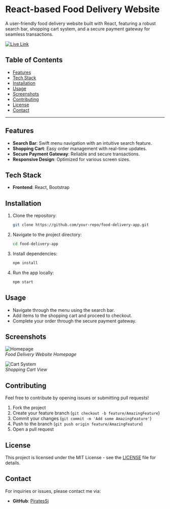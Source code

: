 # React-based Food Delivery Website

A user-friendly food delivery website built with React, featuring a robust search bar, shopping cart system, and a secure payment gateway for seamless transactions.

[![Live Link](https://img.shields.io/badge/Live-Site-green)](https://food-react-app-pi.vercel.app/)

## Table of Contents

- [Features](#features)
- [Tech Stack](#tech-stack)
- [Installation](#installation)
- [Usage](#usage)
- [Screenshots](#screenshots)
- [Contributing](#contributing)
- [License](#license)
- [Contact](#contact)

---

## Features

- **Search Bar**: Swift menu navigation with an intuitive search feature.
- **Shopping Cart**: Easy order management with real-time updates.
- **Secure Payment Gateway**: Reliable and secure transactions.
- **Responsive Design**: Optimized for various screen sizes.

## Tech Stack

- **Frontend**: React, Bootstrap

## Installation

1. Clone the repository:
    ```bash
    git clone https://github.com/your-repo/food-delivery-app.git
    ```
2. Navigate to the project directory:
    ```bash
    cd food-delivery-app
    ```
3. Install dependencies:
    ```bash
    npm install
    ```
4. Run the app locally:
    ```bash
    npm start
    ```

## Usage

- Navigate through the menu using the search bar.
- Add items to the shopping cart and proceed to checkout.
- Complete your order through the secure payment gateway.

## Screenshots

![Homepage](link-to-image)  
_Food Delivery Website Homepage_

![Cart System](link-to-image)  
_Shopping Cart View_

## Contributing

Feel free to contribute by opening issues or submitting pull requests!

1. Fork the project
2. Create your feature branch (`git checkout -b feature/AmazingFeature`)
3. Commit your changes (`git commit -m 'Add some AmazingFeature'`)
4. Push to the branch (`git push origin feature/AmazingFeature`)
5. Open a pull request

## License

This project is licensed under the MIT License - see the [LICENSE](LICENSE) file for details.

## Contact

For inquiries or issues, please contact me via:

- **GitHub**: [PiratesSj](https://github.com/PiratesSj)
